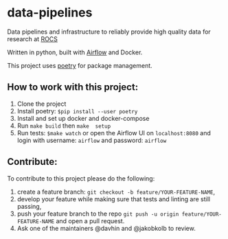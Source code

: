 # data-pipelines

Data pipelines and infrastructure to reliably provide high quality data for research at [ROCS](https://rocs.hu-berlin.de/)

Written in python, built with [Airflow](https://airflow.apache.org/) and Docker.

This project uses [poetry](https://python-poetry.org/) for package management.

## How to work with this project:

1. Clone the project
2. Install poetry: `$pip install --user poetry`
3. Install and set up docker and docker-compose 
4. Run `make build` then `make  setup`
6. Run tests: `$make watch` or open the Airflow UI on `localhost:8080` and login with username: `airflow` and password: `airflow`

## Contribute:

To contribute to this project please do the following:
1. create a feature branch: `git checkout -b feature/YOUR-FEATURE-NAME`,
2. develop your feature while making sure that tests and linting are still passing,
3. push your feature branch to the repo `git push -u origin feature/YOUR-FEATURE-NAME` and open a pull request.
4. Ask one of the maintainers @davhin and @jakobkolb to review.

